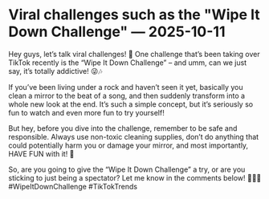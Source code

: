 # Viral challenges such as the "Wipe It Down Challenge" — 2025-10-11

Hey guys, let’s talk viral challenges! 🌟 One challenge that’s been taking over TikTok recently is the “Wipe It Down Challenge” – and umm, can we just say, it’s totally addictive! 😜🎶

If you’ve been living under a rock and haven’t seen it yet, basically you clean a mirror to the beat of a song, and then suddenly transform into a whole new look at the end. It’s such a simple concept, but it’s seriously so fun to watch and even more fun to try yourself!

But hey, before you dive into the challenge, remember to be safe and responsible. Always use non-toxic cleaning supplies, don’t do anything that could potentially harm you or damage your mirror, and most importantly, HAVE FUN with it! 👏

So, are you going to give the “Wipe It Down Challenge” a try, or are you sticking to just being a spectator? Let me know in the comments below! 💁‍♀️✨ #WipeItDownChallenge #TikTokTrends